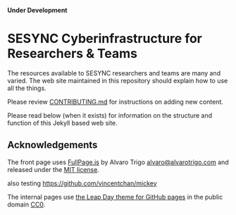 **Under Development**

# SESYNC Cyberinfrastructure for Researchers & Teams

The resources available to SESYNC researchers and teams are many and varied. The
web site maintained in this repository should explain how to use all the things.

Please review [CONTRIBUTING.md](CONTRIBUTING.md) for instructions on adding new content.

Please read below (when it exists) for information on the structure and function of
this Jekyll based web site.

## Acknowledgements

The front page uses [FullPage.js](https://github.com/alvarotrigo/fullPage.js) by Alvaro Trigo <alvaro@alvarotrigo.com> and released under the [MIT license](https://opensource.org/licenses/MIT).

also testing https://github.com/vincentchan/mickey

The internal pages use [the Leap Day theme for GitHub pages](https://github.com/pages-themes/leap-day) in the public domain [CC0](https://creativecommons.org/publicdomain/zero/1.0/).
